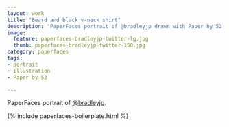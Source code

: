 ```yaml
---
layout: work
title: "Beard and black v-neck shirt"
description: "PaperFaces portrait of @bradleyjp drawn with Paper by 53 on an iPad."
image: 
  feature: paperfaces-bradleyjp-twitter-lg.jpg
  thumb: paperfaces-bradleyjp-twitter-150.jpg
category: paperfaces
tags: 
- portrait
- illustration
- Paper by 53

---
```


PaperFaces portrait of [@bradleyjp](http://twitter.com/bradleyjp).

{% include paperfaces-boilerplate.html %}